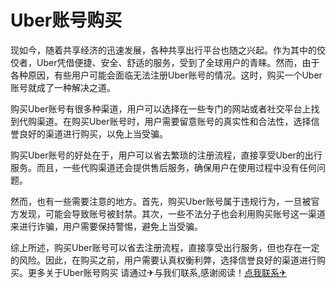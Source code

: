 # Uber账号购买

现如今，随着共享经济的迅速发展，各种共享出行平台也随之兴起。作为其中的佼佼者，Uber凭借便捷、安全、舒适的服务，受到了全球用户的青睐。然而，由于各种原因，有些用户可能会面临无法注册Uber账号的情况。这时，购买一个Uber账号就成了一种解决之道。

购买Uber账号有很多种渠道，用户可以选择在一些专门的网站或者社交平台上找到代购渠道。在购买Uber账号时，用户需要留意账号的真实性和合法性，选择信誉良好的渠道进行购买，以免上当受骗。

购买Uber账号的好处在于，用户可以省去繁琐的注册流程，直接享受Uber的出行服务。而且，一些代购渠道还会提供售后服务，确保用户在使用过程中没有任何问题。

然而，也有一些需要注意的地方。首先，购买Uber账号属于违规行为，一旦被官方发现，可能会导致账号被封禁。其次，一些不法分子也会利用购买账号这一渠道来进行诈骗，用户需要保持警惕，避免上当受骗。

综上所述，购买Uber账号可以省去注册流程，直接享受出行服务，但也存在一定的风险。因此，在购买之前，用户需要认真权衡利弊，选择信誉良好的渠道进行购买。更多关于Uber账号购买 请通过✈与我们联系,感谢阅读！[点我联系✈](https://in.G208.com)